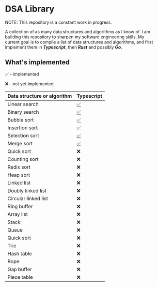 # DSA Library

NOTE: This repository is a constant work in progress.

A collection of as many data structures and algorithms as I know of. I am building this repository to sharpen my software engineering skills. My current goal is to compile a list of data structures and algorithms, and first implement them in **_Typescript_**, then **_Rust_** and possibly **_Go_**.

## What's implemented

✅ - implemented

❌ - not yet implemented

| Data structure or algorithm | Typescript                             |
| --------------------------- | -------------------------------------- |
| Linear search               | [✅](Typescript/code/LinearSearch.ts)  |
| Binary search               | [✅](Typescript/code/BinarySearch.ts)  |
| Bubble sort                 | [✅](Typescript/code/BubbleSort.ts)    |
| Insertion sort              | [✅](Typescript/code/InsertionSort.ts) |
| Selection sort              | [✅](Typescript/code/SelectionSort.ts) |
| Merge sort                  | [✅](Typescript/code/MergeSort.ts)     |
| Quick sort                  | ❌                                     |
| Counting sort               | ❌                                     |
| Radix sort                  | ❌                                     |
| Heap sort                   | ❌                                     |
| Linked list                 | ❌                                     |
| Doubly linked list          | ❌                                     |
| Circular linked list        | ❌                                     |
| Ring buffer                 | ❌                                     |
| Array list                  | ❌                                     |
| Stack                       | ❌                                     |
| Queue                       | ❌                                     |
| Quick sort                  | ❌                                     |
| Trie                        | ❌                                     |
| Hash table                  | ❌                                     |
| Rope                        | ❌                                     |
| Gap buffer                  | ❌                                     |
| Piece table                 | ❌                                     |
